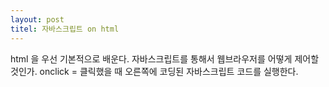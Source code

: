 ```yaml
---
layout: post
titel: 자바스크립트 on html
---
```

html 을 우선 기본적으로 배운다.
자바스크립트를 통해서 웹브라우저를 어떻게 제어할 것인가.
onclick = 클릭했을 때 오른쪽에 코딩된 자바스크립트 코드를 실행한다. 
